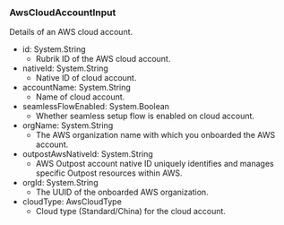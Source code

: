### AwsCloudAccountInput
Details of an AWS cloud account.

- id: System.String
  - Rubrik ID of the AWS cloud account.
- nativeId: System.String
  - Native ID of cloud account.
- accountName: System.String
  - Name of cloud account.
- seamlessFlowEnabled: System.Boolean
  - Whether seamless setup flow is enabled on cloud account.
- orgName: System.String
  - The AWS organization name with which you onboarded the AWS account.
- outpostAwsNativeId: System.String
  - AWS Outpost account native ID uniquely identifies and manages specific Outpost resources within AWS.
- orgId: System.String
  - The UUID of the onboarded AWS organization.
- cloudType: AwsCloudType
  - Cloud type (Standard/China) for the cloud account.
